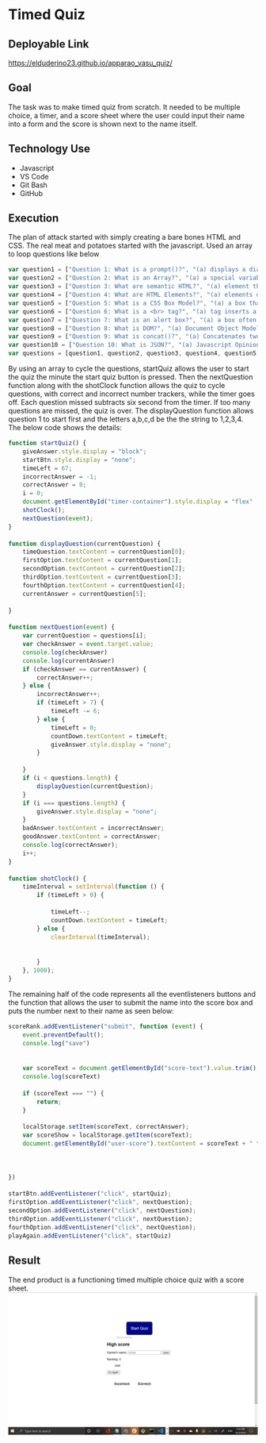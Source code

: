 # Timed Quiz

## Deployable Link
https://elduderino23.github.io/apparao_vasu_quiz/

## Goal
The task was to make timed quiz from scratch. It needed to be multiple choice, a timer, and a score sheet where the user could input their name into a form and the score is shown next to the name itself.

## Technology Use
  - Javascript
  - VS Code
  - Git Bash 
  - GitHub

## Execution

The plan of attack started with simply creating a bare bones HTML and CSS. The real meat and potatoes started with the javascript.
Used an array to loop questions like below
```Javascript
var question1 = ["Question 1: What is a prompt()?", "(a) displays a dialog button that prompts the user for inspection", "(b) displays a dialog button that prompts the user for direction", "(c) displays a dialog button that prompts the user for input", "(d) displays a dialog button that prompts the user for output", "c"]
var question2 = ["Question 2: What is an Array?", "(a) a special variable which holds more than five values", "(b) a special variable which holds more than one value", "(c) a special variable which holds less than one value", "(d) a variable which holds more than one value", "b"]
var question3 = ["Question 3: What are semantic HTML?", "(a) element that clearly describes its value in both browser and the developer", "(b) element that clearly describes its shape in both browser and the developer", "(c) element that clearly describes its code in both browser and the developer", "(d) element that clearly describes its meaning in both browser and the developer", "d"]
var question4 = ["Question 4: What are HTML Elements?", "(a) elements defined by start tag, some content, and an end tag", "(b) elements defined by start point, some content, and an end tag", "(c) elements defined by starter, some content, and an end tag", "(d) elements defined by start tag, some content, and an end", "a"]
var question5 = ["Question 5: What is a CSS Box Model?", "(a) a box that wraps around an HTML element", "(b) a box that wraps around every HTML", "(c) a box that wraps around some HTML element", "(d) a box that wraps around every HTML element", "d"]
var question6 = ["Question 6: What is a <br> tag?", "(a) tag inserts a basic rule", "(b) tag inserts a line break", "(c) tag inserts a breakpoint", "(d) tag inserts a line", "b"]
var question7 = ["Question 7: What is an alert box?", "(a) a box often used if you want data got through to the user", "(b) a box often used if you want facts got through to the user", "(c) a box often used if you want info got through to the user", "(d) a box often used if you want things got through to the user", "c"]
var question8 = ["Question 8: What is DOM?", "(a) Document Object Model", "(b) Document Object Method", "(c) Document Open Model", "(d) Document Object Minimum", "a"]
var question9 = ["Question 9: What is concat()?", "(a) Concatenates two or more elements", "(b)  Concatenates two or more items", "(c) Concatenates two or more objects", "(d) Concatenates two or more arrays", "d"]
var question10 = ["Question 10: What is JSON?", "(a) Javascript Opinion Notion", "(b) Javascript Option Notion", "(c) Javascript Source Object Notion", "(d) Javascript Object Notion", "d"]
var questions = [question1, question2, question3, question4, question5, question6, question7, question8, question9, question10];
```
By using an array to cycle the questions, startQuiz allows the user to start the quiz the minute the start quiz button is pressed. Then the nextQuestion function along with the shotClock function allows the quiz to cycle questions, with correct and incorrect number trackers, while the timer goes off. Each question missed subtracts six second from the timer. If too many questions are missed, the quiz is over. The displayQuestion function allows question 1 to start first and the letters a,b,c,d be the the string to 1,2,3,4. The below code shows the details: 

```Javascript
function startQuiz() {
    giveAnswer.style.display = "block";
    startBtn.style.display = "none";
    timeLeft = 67;
    incorrectAnswer = -1;
    correctAnswer = 0;
    i = 0;
    document.getElementById("timer-container").style.display = "flex"
    shotClock();
    nextQuestion(event);
}

function displayQuestion(currentQuestion) {
    timeQuestion.textContent = currentQuestion[0];
    firstOption.textContent = currentQuestion[1];
    secondOption.textContent = currentQuestion[2];
    thirdOption.textContent = currentQuestion[3];
    fourthOption.textContent = currentQuestion[4];
    currentAnswer = currentQuestion[5];

}

function nextQuestion(event) {
    var currentQuestion = questions[i];
    var checkAnswer = event.target.value;
    console.log(checkAnswer)
    console.log(currentAnswer)
    if (checkAnswer == currentAnswer) {
        correctAnswer++;
    } else {
        incorrectAnswer++;
        if (timeLeft > 7) {
            timeLeft -= 6;
        } else {
            timeLeft = 0;
            countDown.textContent = timeLeft;
            giveAnswer.style.display = "none";
        }

    }
    if (i < questions.length) {
        displayQuestion(currentQuestion);
    }
    if (i === questions.length) {
        giveAnswer.style.display = "none";
    }
    badAnswer.textContent = incorrectAnswer;
    goodAnswer.textContent = correctAnswer;
    console.log(correctAnswer);
    i++;
}

function shotClock() {
    timeInterval = setInterval(function () {
        if (timeLeft > 0) {
           
            timeLeft--;
            countDown.textContent = timeLeft;
        } else {
            clearInterval(timeInterval);

           
        }
    }, 1000);
}
```
The remaining half of the code represents all the eventlisteners buttons and the function that allows the user to submit the name into the score box and puts the number next to their name as seen below:
```Javascript
scoreRank.addEventListener("submit", function (event) {
    event.preventDefault();
    console.log("save")


    var scoreText = document.getElementById("score-text").value.trim();
    console.log(scoreText)

    if (scoreText === "") {
        return;
    }

    localStorage.setItem(scoreText, correctAnswer);
    var scoreShow = localStorage.getItem(scoreText);
    document.getElementById("user-score").textContent = scoreText + " " + scoreShow;


   
})

startBtn.addEventListener("click", startQuiz);
firstOption.addEventListener("click", nextQuestion);
secondOption.addEventListener("click", nextQuestion);
thirdOption.addEventListener("click", nextQuestion);
fourthOption.addEventListener("click", nextQuestion);
playAgain.addEventListener("click", startQuiz)
```
## Result
The end product is a functioning timed multiple choice quiz with a score sheet.
![](2022-10-03-17-50-30.png)